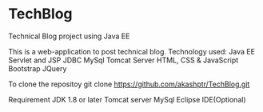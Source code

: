 # TechBlog
Technical Blog project using Java EE

This is a web-application to post technical blog.
Technology used:
  Java EE
    Servlet and JSP
    JDBC
  MySql
  Tomcat Server
  HTML, CSS & JavaScript
  Bootstrap
  JQuery

To clone the repositoy
  git clone https://github.com/akashptr/TechBlog.git

Requirement
  JDK 1.8 or later
  Tomcat server
  MySql
  Eclipse IDE(Optional)
